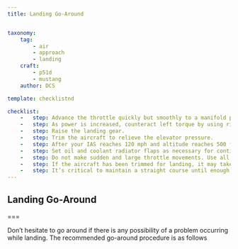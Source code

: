 ```yaml
---
title: Landing Go-Around 


taxonomy:
    tag:
        - air
        - approach
        - landing
    craft:
        - p51d
        - mustang
    author: DCS

template: checklistnd

checklist:
    -   step: Advance the throttle quickly but smoothly to a manifold pressure of 46” at 2700 RPM. Avoid a sudden rush of power to prevent a possible loss of control due to increasing torque effects.
    -   step: As power is increased, counteract left torque by using right rudder and right trim tab.
    -   step: Raise the landing gear.
    -   step: Trim the aircraft to relieve the elevator pressure.
    -   step: After your IAS reaches 120 mph and altitude reaches 500 feet, raise the flaps. Bring them up gradually, about 10° at a time. Monitor the change in attitude as the flaps are raised.
    -   step: Set oil and coolant radiator flaps as necessary for continued flight. 
    -   step: Do not make sudden and large throttle movements. Use all of the controls smoothly to avoid a loss of control.
    -   step: If the aircraft has been trimmed for landing, it may take considerable stick-forward pressure to maintain the nose down until the elevator is re-trimmed. 
    -   step: It’s critical to maintain a straight course until enough airspeed is gained to raise the flaps and begin maneuvering.
---
```


## Landing Go-Around 

===

Don’t hesitate to go around if there is any possibility of a problem occurring while landing. The recommended go-around procedure is as follows

